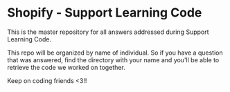 # Shopify - Support Learning Code

This is the master repository for all answers addressed during Support Learning Code.

This repo will be organized by name of individual. So if you have a question that
was answered, find the directory with your name and you'll be able to retrieve the
code we worked on together.

Keep on coding friends <3!!
